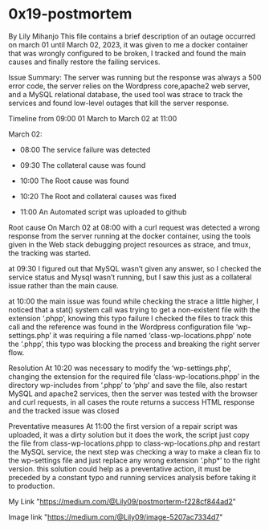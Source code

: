 <H1> 0x19-postmortem </H1>

By Lily Mihanjo
This file contains a brief description of an outage occurred on march 01 until March 02, 2023,
it was given to me a docker container that was wrongly configured to be broken,
I tracked and found the main causes and finally restore the failing services.

Issue Summary:
The server was running but the response was always a 500 error code, the server relies on the Wordpress core,apache2 web server, and a MySQL relational database, 
the used tool was strace to track the services and found low-level outages that kill the server response.

Timeline
from 09:00 01 March  to March 02 at 11:00

March 02:

- 08:00 The service failure was detected

- 09:30 The collateral cause was found

- 10:00 The Root cause was found

- 10:20 The Root and collateral causes was fixed

- 11:00 An Automated script was uploaded to github

Root cause
On March 02 at 08:00 with a curl request was detected a wrong response from the server running at the docker container, 
using the tools given in the Web stack debugging project resources as strace, and tmux, the tracking was started.

at 09:30 I figured out that MySQL wasn’t given any answer, 
so I checked the service status and Mysql wasn’t running, 
but I saw this just as a collateral issue rather than the main cause.

at 10:00 the main issue was found while checking the strace a little higher, 
I noticed that a stat() system call was trying to get a non-existent file with the extension ‘.phpp’, 
knowing this typo failure I checked the files to track this call and the reference was found in the Wordpress configuration file ‘wp-settings.php’ it was requiring a file named ‘class-wp-locations.phpp’ note the ‘.phpp’, this typo was blocking the process and breaking the right server flow.

Resolution
At 10:20 was necessary to modify the ‘wp-settings.php’, changing the extension for the required file ‘class-wp-locations.phpp’ in the directory wp-includes from ‘.phpp’ to ‘php’ and save the file, also restart MySQL and apache2 services, then the server was tested with the browser and curl requests, in all cases the route returns a success HTML response and the tracked issue was closed

Preventative measures
At 11:00 the first version of a repair script was uploaded, 
it was a dirty solution but it does the work, 
the script just copy the file from class-wp-locations.phpp to class-wp-locations.php and restart the MySQL service, 
the next step was checking a way to make a clean fix to the wp-settings file and just replace any wrong extension ‘.php*’ to the right version. 
this solution could help as a preventative action, 
it must be preceded by a constant typo and running services analysis before taking it to production.


My Link "https://medium.com/@Lily09/postmorterm-f228cf844ad2"

Image link "https://medium.com/@Lily09/image-5207ac7334d7"
